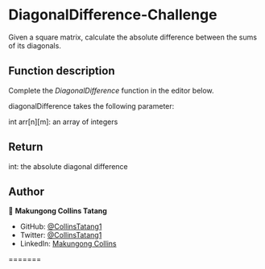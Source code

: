 # DiagonalDifference-Challenge

Given a square matrix, calculate the absolute difference between the sums of its diagonals.

## Function description

Complete the <i>DiagonalDifference</i> function in the editor below.

diagonalDifference takes the following parameter:

int arr[n][m]: an array of integers

## Return

int: the absolute diagonal difference

 ## Author

👤 **Makungong Collins Tatang**

- GitHub: [@CollinsTatang1](https://github.com/CollinsTatang)
- Twitter: [@CollinsTatang1](https://twitter.com/CollinsTatang1)
- LinkedIn: [Makungong Collins](https://www.linkedin.com/in/makungong-collins/)

=======